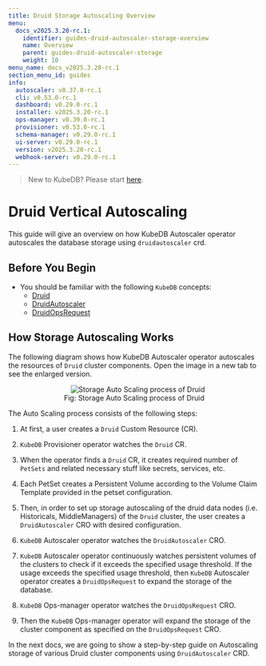 ```yaml
---
title: Druid Storage Autoscaling Overview
menu:
  docs_v2025.3.20-rc.1:
    identifier: guides-druid-autoscaler-storage-overview
    name: Overview
    parent: guides-druid-autoscaler-storage
    weight: 10
menu_name: docs_v2025.3.20-rc.1
section_menu_id: guides
info:
  autoscaler: v0.37.0-rc.1
  cli: v0.53.0-rc.1
  dashboard: v0.29.0-rc.1
  installer: v2025.3.20-rc.1
  ops-manager: v0.39.0-rc.1
  provisioner: v0.53.0-rc.1
  schema-manager: v0.29.0-rc.1
  ui-server: v0.29.0-rc.1
  version: v2025.3.20-rc.1
  webhook-server: v0.29.0-rc.1
---
```


> New to KubeDB? Please start [here](/docs/v2025.3.20-rc.1/README).

# Druid Vertical Autoscaling

This guide will give an overview on how KubeDB Autoscaler operator autoscales the database storage using `druidautoscaler` crd.

## Before You Begin

- You should be familiar with the following `KubeDB` concepts:
    - [Druid](/docs/v2025.3.20-rc.1/guides/druid/concepts/druid)
    - [DruidAutoscaler](/docs/v2025.3.20-rc.1/guides/druid/concepts/druidautoscaler)
    - [DruidOpsRequest](/docs/v2025.3.20-rc.1/guides/druid/concepts/druidopsrequest)

## How Storage Autoscaling Works

The following diagram shows how KubeDB Autoscaler operator autoscales the resources of `Druid` cluster components. Open the image in a new tab to see the enlarged version.

<figure align="center">
  <img alt="Storage Auto Scaling process of Druid" src="/docs/v2025.3.20-rc.1/guides/druid/autoscaler/storage/images/storage-autoscaling.png">
<figcaption align="center">Fig: Storage Auto Scaling process of Druid</figcaption>
</figure>

The Auto Scaling process consists of the following steps:

1. At first, a user creates a `Druid` Custom Resource (CR).

2. `KubeDB` Provisioner  operator watches the `Druid` CR.

3. When the operator finds a `Druid` CR, it creates required number of `PetSets` and related necessary stuff like secrets, services, etc.

4. Each PetSet creates a Persistent Volume according to the Volume Claim Template provided in the petset configuration. 

5. Then, in order to set up storage autoscaling of the druid data nodes (i.e. Historicals, MiddleManagers) of the `Druid` cluster, the user creates a `DruidAutoscaler` CRO with desired configuration.

6. `KubeDB` Autoscaler operator watches the `DruidAutoscaler` CRO.

7. `KubeDB` Autoscaler operator continuously watches persistent volumes of the clusters to check if it exceeds the specified usage threshold. If the usage exceeds the specified usage threshold, then `KubeDB` Autoscaler operator creates a `DruidOpsRequest` to expand the storage of the database.

8. `KubeDB` Ops-manager operator watches the `DruidOpsRequest` CRO. 

9. Then the `KubeDB` Ops-manager operator will expand the storage of the cluster component as specified on the `DruidOpsRequest` CRO.

In the next docs, we are going to show a step-by-step guide on Autoscaling storage of various Druid cluster components using `DruidAutoscaler` CRD.
